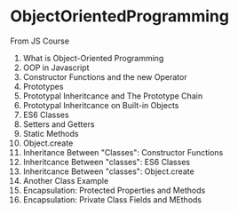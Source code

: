 # ObjectOrientedProgramming
From JS Course
1) What is Object-Oriented Programming
2) OOP in Javascript
3) Constructor Functions and the new Operator
4) Prototypes
5) Prototypal Inheritcance and The Prototype Chain
6) Prototypal Inheritcance on Built-in Objects
7) ES6 Classes
8) Setters and Getters
9) Static Methods
10) Object.create
11) Inheritance Between "Classes": Constructor Functions
12) Inheritcance Between "classes": ES6 Classes
13) Inheritcance Between "classes": Object.create
14) Another Class Example
15) Encapsulation: Protected Properties and Methods
16) Encapsulation: Private Class Fields and MEthods

